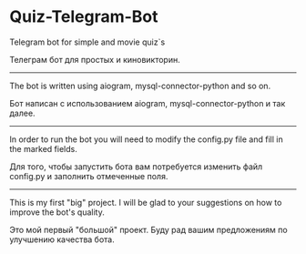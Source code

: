 # Quiz-Telegram-Bot
Telegram bot for simple and movie quiz`s

Телеграм бот для простых и киновикторин.


-------------------------------------------------------------------------------------


The bot is written using aiogram, mysql-connector-python and so on.

Бот написан с использованием aiogram, mysql-connector-python и так далее.


-------------------------------------------------------------------------------------


In order to run the bot you will need to modify the config.py file and fill in the marked fields.

Для того, чтобы запустить бота вам потребуется изменить файл config.py и заполнить отмеченные поля.


-------------------------------------------------------------------------------------


This is my first "big" project. I will be glad to your suggestions on how to improve the bot's quality.

Это мой первый "большой" проект. Буду рад вашим предложениям по улучшению качества бота.

